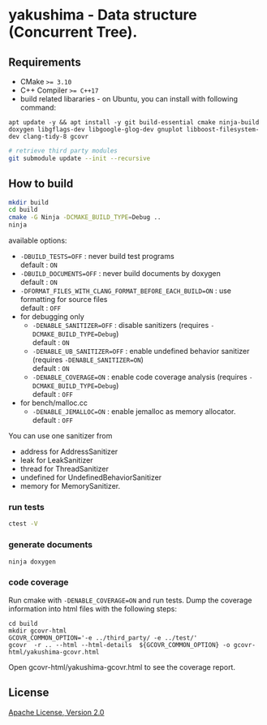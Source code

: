 # yakushima - Data structure (Concurrent Tree).

## Requirements

* CMake `>= 3.10`
* C++ Compiler `>= C++17`
* build related libararies - on Ubuntu, you can install with following command:

```
apt update -y && apt install -y git build-essential cmake ninja-build doxygen libgflags-dev libgoogle-glog-dev gnuplot libboost-filesystem-dev clang-tidy-8 gcovr
```

```sh
# retrieve third party modules
git submodule update --init --recursive
```

## How to build

```sh
mkdir build
cd build
cmake -G Ninja -DCMAKE_BUILD_TYPE=Debug ..
ninja
```

available options:
* `-DBUILD_TESTS=OFF` : never build test programs<br>
default : `ON`
* `-DBUILD_DOCUMENTS=OFF` : never build documents by doxygen<br>
default : `ON`
* `-DFORMAT_FILES_WITH_CLANG_FORMAT_BEFORE_EACH_BUILD=ON` : use formatting for source files<br>
default : `OFF`
* for debugging only<br>
  * `-DENABLE_SANITIZER=OFF` : disable sanitizers (requires `-DCMAKE_BUILD_TYPE=Debug`)<br>
  default : `ON`
  * `-DENABLE_UB_SANITIZER=OFF` : enable undefined behavior sanitizer (requires `-DENABLE_SANITIZER=ON`)<br>
  default : `ON`
  * `-DENABLE_COVERAGE=ON` : enable code coverage analysis (requires `-DCMAKE_BUILD_TYPE=Debug`)<br>
  default : `OFF`
* for bench/malloc.cc
  * `-DENABLE_JEMALLOC=ON` : enable jemalloc as memory allocator.<br>
  default : `OFF`

You can use one sanitizer from 
 * address for AddressSanitizer
 * leak for LeakSanitizer
 * thread for ThreadSanitizer
 * undefined for UndefinedBehaviorSanitizer
 * memory for MemorySanitizer.

### run tests

```sh
ctest -V
```

### generate documents

```sh
ninja doxygen
```

### code coverage

Run cmake with `-DENABLE_COVERAGE=ON` and run tests.
Dump the coverage information into html files with the following steps:
```
cd build
mkdir gcovr-html
GCOVR_COMMON_OPTION='-e ../third_party/ -e ../test/'
gcovr  -r .. --html --html-details  ${GCOVR_COMMON_OPTION} -o gcovr-html/yakushima-gcovr.html
```
Open gcovr-html/yakushima-gcovr.html to see the coverage report.

## License

[Apache License, Version 2.0](http://www.apache.org/licenses/LICENSE-2.0)
